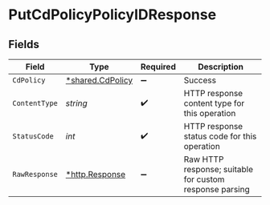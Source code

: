 # PutCdPolicyPolicyIDResponse


## Fields

| Field                                                   | Type                                                    | Required                                                | Description                                             |
| ------------------------------------------------------- | ------------------------------------------------------- | ------------------------------------------------------- | ------------------------------------------------------- |
| `CdPolicy`                                              | [*shared.CdPolicy](../../models/shared/cdpolicy.md)     | :heavy_minus_sign:                                      | Success                                                 |
| `ContentType`                                           | *string*                                                | :heavy_check_mark:                                      | HTTP response content type for this operation           |
| `StatusCode`                                            | *int*                                                   | :heavy_check_mark:                                      | HTTP response status code for this operation            |
| `RawResponse`                                           | [*http.Response](https://pkg.go.dev/net/http#Response)  | :heavy_minus_sign:                                      | Raw HTTP response; suitable for custom response parsing |